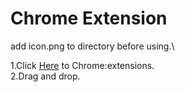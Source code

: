 # Chrome Extension

add icon.png to directory before using.\

1.Click [Here](chrome://extensions/)  to Chrome:extensions.\
2.Drag and drop.
